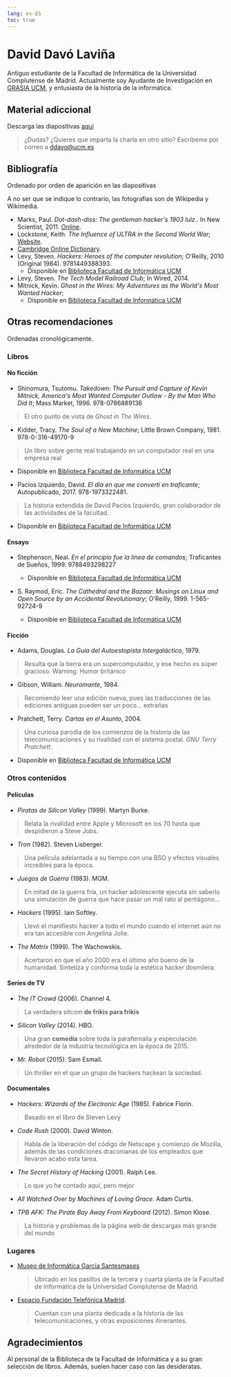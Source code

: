 ```yaml
---
lang: es-ES
toc: true
---
```


# David Davó Laviña

Antiguo estudiante de la Facultad de Informática de la Universidad Complutense de Madrid. Actualmente soy Ayudante de Investigación en
[GRASIA UCM](https://grasia.fdi.ucm.es), y entusiasta de la historia de la informática.

## Material adiccional

Descarga las diapositivas [aquí]({{site.baseurl}}/assets/slides.pdf)

> ¿Dudas? ¿Quieres que imparta la charla en otro sitio? Escríbeme por correo a [ddavo@ucm.es](mailto:david@ddavo.me)

## Bibliografía

Ordenado por orden de aparición en las diapositivas

A no ser que se indique lo contrario, las fotografías son de Wikipedia y Wikimedia.

- Marks, Paul. _Dot-dash-diss: The gentleman hacker's 1903 lulz._. In New Scientist, 2011. [Online](https://www.newscientist.com/article/mg21228440-700-dot-dash-diss-the-gentleman-hackers-1903-lulz/).
- Lockstone, Keith. _The Influence of ULTRA in the Second World War_; [Website](https://www.cix.co.uk/~klockstone/index.html). 
- [Cambridge Online Dictionary](https://dictionary.cambridge.org). 
- Levy, Steven. _Hackers: Heroes of the computer revolution_; O'Reilly, 2010 (Original 1984). 9781449388393.
  - Disponible en [Biblioteca Facultad de Informática UCM](https://ucm.on.worldcat.org/oclc/1085767893)
- Levy, Steven. _The Tech Model Railroad Club_; In Wired, 2014.
- Mitnick, Kevin. _Ghost in the Wires: My Adventures as the World's Most Wanted Hacker_; 
  - Disponible en [Biblioteca Facultad de Informática UCM](https://ucm.on.worldcat.org/oclc/1103710098)

## Otras recomendaciones

Ordenadas cronológicamente.

### Libros

#### No ficción

- Shinomura, Tsutomu. _Takedown: The Pursuit and Capture of Kevin Mitnick, America's Most Wanted Computer Outlaw - By the Man Who Did It_; Mass Market, 1996. 978-0786889136
> El otro punto de vista de _Ghost in The Wires_.

- Kidder, Tracy. _The Soul of a New Machine_; Little Brown Company, 1981. 978-0-316-49170-9
> Un libro sobre gente real trabajando en un computador real en una empresa real
  - Disponible en [Biblioteca Facultad de Informática UCM](https://ucm.on.worldcat.org/oclc/7551785)

- Pacios Izquierdo, David. _El día en que me convertí en traficante_; Autopublicado, 2017. 978-1973322481.
> La historia extendida de David Pacios Izquierdo, gran colaborador de las actividades de la facultad.
  - Disponible en [Biblioteca Facultad de Informática UCM](https://ucm.on.worldcat.org/oclc/1026341190)

#### Ensayo

- Stephenson, Neal. _En el principio fue la línea de comandos_; Traficantes de Sueños, 1999. 9788493298227
  - Disponible en [Biblioteca Facultad de Informática UCM](https://ucm.on.worldcat.org/oclc/857891433)

- S. Raymod, Eric. _The Cathedral and the Bazaar: Musings on Linux and Open Source by an Accidental Revolutionary_; O'Reilly, 1999. 1-565-92724-9
  - Disponible en [Biblioteca Facultad de Informática UCM](https://ucm.on.worldcat.org/oclc/42420737)

#### Ficción
- Adams, Douglas. _La Guía del Autoestopista Intergaláctico_, 1979.
> Resulta que la tierra era un supercomputador, y ese hecho es súper gracioso. Warning: Humor británico
- Gibson, William. _Neuromante_, 1984.
> Recomiendo leer una edición nueva, pues las traducciones de las ediciones antiguas pueden ser un poco... extrañas
- Pratchett, Terry. _Cartas en el Asunto_, 2004.
> Una curiosa parodia de los comienzos de la historia de las telecomunicaciones y su rivalidad con el sistema postal. _GNU Terry Pratchett_.
  - Disponible en [Biblioteca Facultad de Informática UCM](https://ucm.on.worldcat.org/oclc/1026271942)

### Otros contenidos

#### Películas
- _Piratas de Silicon Valley_ (1999). Martyn Burke.
> Relata la rivalidad entre Apple y Microsoft en los 70 hasta que despidieron a Steve Jobs.

- _Tron_ (1982). Steven Lisberger.
> Una película adelantada a su tiempo con una BSO y efectos visuales increíbles para la época.

- _Juegos de Guerra_ (1983). MGM.
> En mitad de la guerra fría, un hacker adolescente ejecuta sin saberlo una simulación de guerra que hace pasar un mal rato al pentágono...

- _Hackers_ (1995). Iain Softley.
> Llevó el manifiesto hacker a todo el mundo cuando el internet aún no era tan accesible con Angelina Jolie.

- _The Matrix_ (1999). The Wachowskis.
> Acertaron en que el año 2000 era el último año bueno de la humanidad. Sintetiza y conforma toda la estética hacker dosmilera.

#### Series de TV
- _The IT Crowd_ (2006). Channel 4.
> La verdadera sitcom **de frikis para frikis**

- _Silicon Valley_ (2014). HBO.
> Una gran **comedia** sobre toda la parafernalia y especulación alrededor de la industria tecnológica en la época de 2015.

- _Mr. Robot_ (2015). Sam Esmail.
> Un thriller en el que un grupo de hackers hackean la sociedad.

#### Documentales

- _Hackers: Wizards of the Electronic Age_ (1985). Fabrice Florin.
> Basado en el libro de Steven Levy

- _Code Rush_ (2000). David Winton.
> Habla de la liberación del código de Netscape y comienzo de Mozilla, además de las condiciones draconianas de los empleados que llevaron acabo esta tarea.

- _The Secret History of Hacking_ (2001). Ralph Lee.
> Lo que yo he contado aquí, pero mejor

- _All Watched Over by Machines of Loving Grace_. Adam Curtis.

- _TPB AFK: The Pirate Bay Away From Keyboard_ (2012). Simon Klose.
> La historia y problemas de la página web de descargas más grande del mundo

### Lugares

- [Museo de Informática García Santesmases](https://www.fdi.ucm.es/migs/)
  > Ubicado en los pasillos de la tercera y cuarta planta de la Facultad de Informática de la Universidad Complutense de Madrid.
- [Espacio Fundación Telefónica Madrid](https://espacio.fundaciontelefonica.com/evento/historia-de-las-telecomunicaciones/).
    > Cuentan con una planta dedicada a la historia de las telecomunicaciones, y otras exposiciones itinerantes.

## Agradecimientos

Al personal de la Biblioteca de la Facultad de Informática y a su gran selección
de libros. Además, suelen hacer caso con las desideratas.

